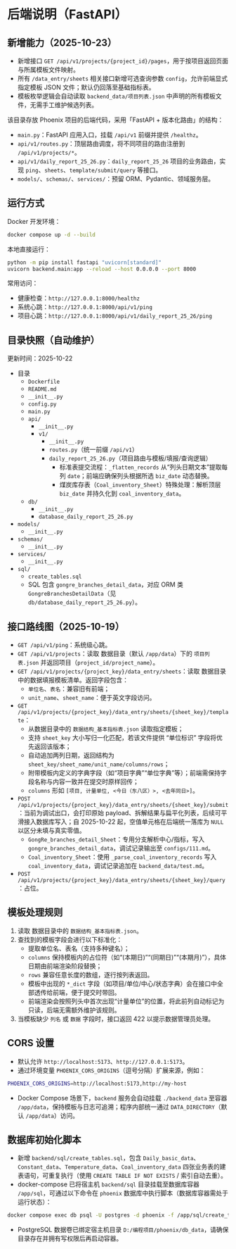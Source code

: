 # 后端说明（FastAPI）

## 新增能力（2025-10-23）

- 新增接口 `GET /api/v1/projects/{project_id}/pages`，用于按项目返回页面与所属模板文件映射。
- 所有 `/data_entry/sheets` 相关接口新增可选查询参数 `config`，允许前端显式指定模板 JSON 文件；默认仍回落至基础指标表。
- 模板枚举逻辑会自动读取 `backend_data/项目列表.json` 中声明的所有模板文件，无需手工维护候选列表。

该目录存放 Phoenix 项目的后端代码，采用「FastAPI + 版本化路由」的结构：

- `main.py`：FastAPI 应用入口，挂载 `/api/v1` 前缀并提供 `/healthz`。 
- `api/v1/routes.py`：顶层路由调度，将不同项目的路由注册到 `/api/v1/projects/*`。 
- `api/v1/daily_report_25_26.py`：`daily_report_25_26` 项目的业务路由，实现 `ping`、`sheets`、`template/submit/query` 等接口。 
- `models/`、`schemas/`、`services/`：预留 ORM、Pydantic、领域服务层。 

## 运行方式

Docker 开发环境：

```bash
docker compose up -d --build
```

本地直接运行：

```bash
python -m pip install fastapi "uvicorn[standard]"
uvicorn backend.main:app --reload --host 0.0.0.0 --port 8000
```

常用访问：

- 健康检查：`http://127.0.0.1:8000/healthz`
- 系统心跳：`http://127.0.0.1:8000/api/v1/ping`
- 项目心跳：`http://127.0.0.1:8000/api/v1/daily_report_25_26/ping`

## 目录快照（自动维护）

更新时间：2025-10-22

- 目录
  - `Dockerfile`
  - `README.md`
  - `__init__.py`
  - `config.py`
  - `main.py`
  - `api/`
    - `__init__.py`
    - `v1/`
      - `__init__.py`
      - `routes.py`（统一前缀 `/api/v1`）
      - `daily_report_25_26.py`（项目路由与模板/填报/查询逻辑）
        - 标准表提交流程：`_flatten_records` 从“列头日期文本”提取每列 `date`；前端应确保列头根据所选 `biz_date` 动态替换。
        - 煤炭库存表（`Coal_inventory_Sheet`）特殊处理：解析顶层 `biz_date` 并持久化到 `coal_inventory_data`。
  - `db/`
    - `__init__.py`
    - `database_daily_report_25_26.py`
- `models/`
    - `__init__.py`
- `schemas/`
    - `__init__.py`
- `services/`
    - `__init__.py`
- `sql/`
    - `create_tables.sql`
    - SQL 包含 `gongre_branches_detail_data`，对应 ORM 类 `GongreBranchesDetailData`（见 `db/database_daily_report_25_26.py`）。

## 接口路线图（2025-10-19）

- `GET /api/v1/ping`：系统级心跳。
- `GET /api/v1/projects`：读取 数据目录（默认 `/app/data`）下的 `项目列表.json` 并返回项目（`project_id/project_name`）。
- `GET /api/v1/projects/{project_key}/data_entry/sheets`：读取 数据目录中的数据填报模板清单。返回字段包含：
  - `单位名`、`表名`：兼容旧有前端；
  - `unit_name`、`sheet_name`：便于英文字段访问。
- `GET /api/v1/projects/{project_key}/data_entry/sheets/{sheet_key}/template`：
  - 从数据目录中的 `数据结构_基本指标表.json` 读取指定模板；
  - 支持 `sheet_key` 大小写归一化匹配，若该文件提供 “单位标识” 字段将优先返回该版本；
  - 自动追加两列日期，返回结构为 `sheet_key/sheet_name/unit_name/columns/rows`；
  - 附带模板内定义的字典字段（如“项目字典”“单位字典”等）；前端需保持字段名称与内容一致并在提交时原样回传；
  - `columns` 形如 `[项目, 计量单位, <今日（东八区）>, <去年同日>]`。
- `POST /api/v1/projects/{project_key}/data_entry/sheets/{sheet_key}/submit`：当前为调试出口，会打印原始 payload、拆解结果与扁平化列表，后续可平滑接入数据库写入；自 2025-10-22 起，空值单元格在后端统一落库为 `NULL` 以区分未填与真实零值。
  - `GongRe_branches_detail_Sheet`：专用分支解析中心/指标，写入 `gongre_branches_detail_data`，调试记录输出至 `configs/111.md`。
  - `Coal_inventory_Sheet`：使用 `_parse_coal_inventory_records` 写入 `coal_inventory_data`，调试记录追加在 `backend_data/test.md`。
- `POST /api/v1/projects/{project_key}/data_entry/sheets/{sheet_key}/query`：占位。

## 模板处理规则

1. 读取 数据目录中的 `数据结构_基本指标表.json`。
2. 查找到的模板字段会进行以下标准化：
   - 提取单位名、表名（支持多种键名）；
   - `columns` 保持模板内的占位符（如“(本期日)”“(同期日)”“(本期月)”），具体日期由前端渲染阶段替换；
   - `rows` 兼容任意长度的数组，逐行按列表返回。
   - 模板中出现的 `*_dict` 字段（如项目/单位/中心/状态字典）会在接口中全部透传给前端，便于提交时带回。
   - 前端渲染会按照列头中首次出现“计量单位”的位置，将此前列自动标记为只读，后端无需额外维护该规则。
3. 当模板缺少 `列名` 或 `数据` 字段时，接口返回 422 以提示数据管理员处理。

## CORS 设置

- 默认允许 `http://localhost:5173`、`http://127.0.0.1:5173`。
- 通过环境变量 `PHOENIX_CORS_ORIGINS`（逗号分隔）扩展来源，例如：

```bash
PHOENIX_CORS_ORIGINS=http://localhost:5173,http://my-host
```

- Docker Compose 场景下，`backend` 服务会自动挂载 `./backend_data` 至容器 `/app/data`，保持模板与日志可追溯；程序内部统一通过 `DATA_DIRECTORY`（默认 `/app/data`）访问。

## 数据库初始化脚本

- 新增 `backend/sql/create_tables.sql`，包含 `Daily_basic_data`、`Constant_data`、`Temperature_data`、`Coal_inventory_data` 四张业务表的建表语句，可重复执行（使用 `CREATE TABLE IF NOT EXISTS` / 索引自动去重）。
- docker-compose 已将宿主机 `backend/sql` 目录挂载至数据库容器 `/app/sql`，可通过以下命令在 `phoenix` 数据库中执行脚本（数据库容器需处于运行状态）：

```bash
docker compose exec db psql -U postgres -d phoenix -f /app/sql/create_tables.sql
```

- PostgreSQL 数据卷已绑定宿主机目录 `D:/编程项目/phoenix/db_data`，请确保目录存在并拥有写权限后再启动容器。
